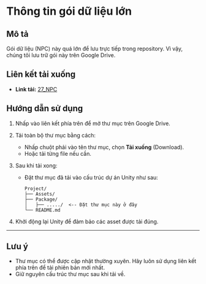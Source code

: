 # Thông tin gói dữ liệu lớn

## Mô tả
Gói dữ liệu (NPC) này quá lớn để lưu trực tiếp trong repository. Vì vậy, chúng tôi lưu trữ gói này trên Google Drive.

## Liên kết tải xuống
- **Link tải:** [27_NPC](https://drive.google.com/uc?export=download&id=1N3yyfYKIuJpLPXlmXgixg9fLlghzb9Fz)

## Hướng dẫn sử dụng
1. Nhấp vào liên kết phía trên để mở thư mục trên Google Drive.
2. Tải toàn bộ thư mục bằng cách:
   - Nhấp chuột phải vào tên thư mục, chọn **Tải xuống** (Download).
   - Hoặc tải từng file nếu cần.

3. Sau khi tải xong:
   - Đặt thư mục đã tải vào cấu trúc dự án Unity như sau:
     ```
     Project/
     ├── Assets/
     ├── Package/
     │   ├── ...../  <-- Đặt thư mục này ở đây
     └── README.md
     ```

4. Khởi động lại Unity để đảm bảo các asset được tải đúng.

---

## Lưu ý
- Thư mục có thể được cập nhật thường xuyên. Hãy luôn sử dụng liên kết phía trên để tải phiên bản mới nhất.
- Giữ nguyên cấu trúc thư mục sau khi tải về.
